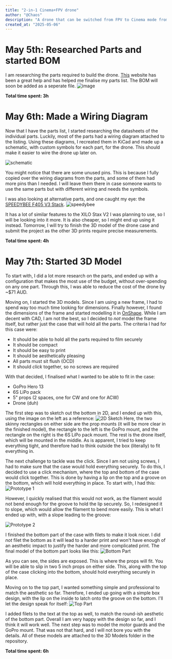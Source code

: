 ```yaml
---
title: "2-in-1 Cinema+FPV drone"
author: "@Chaos"
description: "A drone that can be switched from FPV to Cinema mode from the flick of a switch"
created_at: "2025-05-06"
---
```

# May 5th: Researched Parts and started BOM

I am researching the parts required to build the drone. [This](https://oscarliang.com/) website has been a great help and has helped me finalise my parts list. The BOM will soon be added as a seperate file.
![image](https://github.com/user-attachments/assets/10f82e0c-7727-454a-adbd-947d351c9734)

**Total time spent: 3h**

# May 6th: Made a Wiring Diagram

Now that I have the parts list, I started researching the datasheets of the individual parts. Luckily, most of the parts had a wiring diagram attached to the listing. Using these diagrams, I recreated them in KiCad and made up a schematic, with custom symbols for each part, for the drone. This should make it easier to wire the drone up later on.

![schematic](img/schem.png)

You might notice that there are some unused pins. This is because I fully copied over the wiring diagrams from the parts, and some of them had more pins than I needed. I will leave them there in case someone wants to use the same parts but with different wiring and needs the symbols.

I was also looking at alternative parts, and one caught my eye: the [SPEEDYBEE F405 V3 Stack](https://www.fpvfaster.com.au/products/speedybee-f405-v3-flight-controller-bls-50a-esc-stack-30-5x30-5mm?variant=40142631862354). 
![speedybee](https://www.fpvfaster.com.au/cdn/shop/products/5_9680e6c5-f137-4a33-902a-253bbeedae95_large.jpg?v=1662962813)

It has a lot of similar features to the XILO Stax V2 I was planning to use, so I will be looking into it more. It is also cheaper, so I might end up using it instead. Tomorrow, I will try to finish the 3D model of the drone case and submit the project as the other 3D prints require precise measurements.

**Total time spent: 4h**

# May 7th: Started 3D Model
To start with, I did a lot more research on the parts, and ended up with a configuration that makes the most use of the budget, without over-spending on any one part. Through this, I was able to reduce the cost of the drone by ~$71 AUD.

Moving on, I started the 3D models. Since I am using a new frame, I had to spend way too much time looking for dimensions. Finally however, I found the dimensions of the frame and started modelling it in [OnShape](https://www.onshape.com/). While I am decent with CAD, I am not the best, so I decided to *not* model the frame itself, but rather just the case that will hold all the parts. The criteria I had for this case were:
- It should be able to hold all the parts required to film securely
- It should be compact
- It should be easy to print
- It should be aesthetically pleasing
- All parts must sit flush (OCD)
- It should *click* together, so no screws are required

With that decided, I finalised what I wanted to be able to fit in the case:
- GoPro Hero 13
- 6S LiPo pack
- 5" props (2 spaces, one for CW and one for ACW)
- Drone (duh)

The first step was to sketch out the bottom in 2D, and I ended up with this, using the image on the left as a reference:
![2D Sketch](img/2d_sketch.png)
Here, the two skinny rectangles on either side are the prop mounts (it will be more clear in the finished model), the rectangle to the left is the GoPro mount, and the rectangle on the right is the 6S LiPo pack mount. The rest is the drone itself, which will be mounted in the middle. As is apparent, I tried to keep everything tight, and therefore had to think outside the box (literally) to fit everything in. 

The next challenge to tackle was the click. Since I am not using screws, I had to make sure that the case would hold everything securely. To do this, I decided to use a click mechanism, where the top and bottom of the case would click together. This is done by having a lip on the top and a groove on the bottom, which will hold everything in place. To start with, I had this:
![Prototype 1](img/3d_model_prot.png)

However, I quickly realised that this would not work, as the filament would not bend enough for the groove to hold the lip securely. So, I redesigned it to slope, which would allow the filament to bend more easily. This is what I ended up with, with a slope leading to the groove:

![Prototype 2](img/3d_model_prot2.png)

I finished the bottom part of the case with filets to make it look nicer. I did *not* filet the bottom as it will lead to a harder print and won't have enough of an aesthetic impact to justify the harder and more complicated print. The final model of the bottom part looks like this:
![Bottom Part](img/3d_model_bottom.png)

As you can see, the sides are exposed. This is where the props will fit. You will be able to slip in two 5 inch props on either side. This, along with the top of the case clicking into the bottom, should hold everything securely in place.

Moving on to the top part, I wanted something simple and professional to match the aesthetic so far. Therefore, I ended up going with a simple box design, with the lip on the inside to latch onto the groove on the bottom. I'll let the design speak for itself:
![Top Part](img/3d_model_top.png)

I added filets to the text at the top as well, to match the round-ish aesthetic of the bottom part. Overall I am very happy with the design so far, and I think it will work well. The next step was to model the motor guards and the GoPro mount. That was not that hard, and I will not bore you with the details. All of these models are attached to the 3D Models folder in the repository.

**Total time spent: 6h**